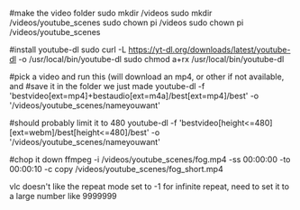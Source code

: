 #make the video folder
sudo mkdir /videos
sudo mkdir /videos/youtube_scenes
sudo chown pi /videos
sudo chown pi /videos/youtube_scenes

#install youtube-dl
sudo curl -L https://yt-dl.org/downloads/latest/youtube-dl -o /usr/local/bin/youtube-dl
sudo chmod a+rx /usr/local/bin/youtube-dl

#pick a video and run this (will download an mp4, or other if not available, and
#save it in the folder we just made
youtube-dl -f 'bestvideo[ext=mp4]+bestaudio[ext=m4a]/best[ext=mp4]/best' -o '/videos/youtube_scenes/nameyouwant' <youtube-id-val>

#should probably limit it to 480
youtube-dl -f 'bestvideo[height<=480][ext=webm]/best[height<=480]/best' -o '/videos/youtube_scenes/nameyouwant' <youtube-id-val>


#chop it down
ffmpeg -i /videos/youtube_scenes/fog.mp4 -ss 00:00:00 -to 00:00:10 -c copy /videos/youtube_scenes/fog_short.mp4


vlc doesn't like the repeat mode set to -1 for infinite repeat, need to set it to a large number like 9999999
